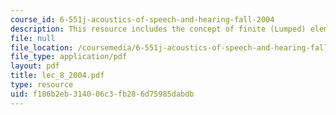 ```yaml
---
course_id: 6-551j-acoustics-of-speech-and-hearing-fall-2004
description: This resource includes the concept of finite (Lumped) elements.
file: null
file_location: /coursemedia/6-551j-acoustics-of-speech-and-hearing-fall-2004/f186b2eb314006c3fb286d75985dabdb_lec_8_2004.pdf
file_type: application/pdf
layout: pdf
title: lec_8_2004.pdf
type: resource
uid: f186b2eb-3140-06c3-fb28-6d75985dabdb
---
```

